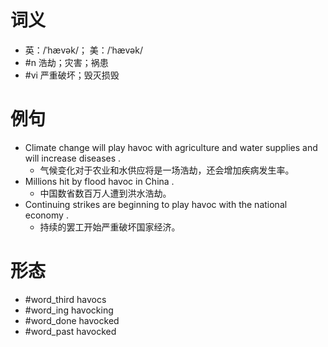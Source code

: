 # 词义
- 英：/ˈhævək/； 美：/ˈhævək/
- #n 浩劫；灾害；祸患
- #vi 严重破坏；毁灭损毁
# 例句
- Climate change will play havoc with agriculture and water supplies and will increase diseases .
	- 气候变化对于农业和水供应将是一场浩劫，还会增加疾病发生率。
- Millions hit by flood havoc in China .
	- 中国数省数百万人遭到洪水浩劫。
- Continuing strikes are beginning to play havoc with the national economy .
	- 持续的罢工开始严重破坏国家经济。
# 形态
- #word_third havocs
- #word_ing havocking
- #word_done havocked
- #word_past havocked
